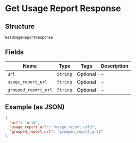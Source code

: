 
# Get Usage Report Response

## Structure

`GetUsageReportResponse`

## Fields

| Name | Type | Tags | Description |
|  --- | --- | --- | --- |
| `url` | `String` | Optional | - |
| `usage_report_url` | `String` | Optional | - |
| `grouped_report_url` | `String` | Optional | - |

## Example (as JSON)

```json
{
  "url": "url4",
  "usage_report_url": "usage_report_url2",
  "grouped_report_url": "grouped_report_url2"
}
```

